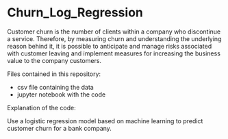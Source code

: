 # Churn_Log_Regression

Customer churn is the number of clients within a company who discontinue a service.
Therefore, by measuring churn and understanding the underlying reason behind it, it 
is possible to anticipate and manage risks associated with customer leaving and implement
measures for increasing the business value to the company customers.

Files contained in this repository:
- csv file containing the data
- jupyter notebook with the code 

Explanation of the code:

Use a logistic regression model based on machine learning to predict customer churn for 
a bank company.

